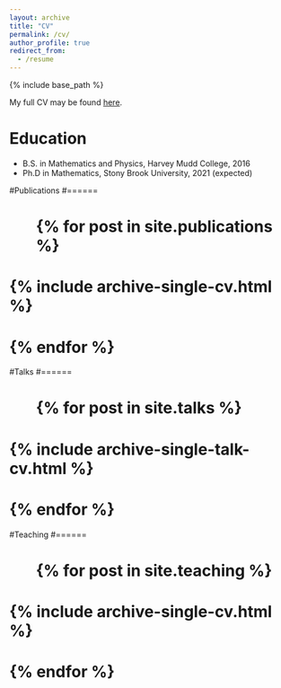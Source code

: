 ```yaml
---
layout: archive
title: "CV"
permalink: /cv/
author_profile: true
redirect_from:
  - /resume
---
```


{% include base_path %}

My full CV may be found [here](../CV/cv_7.pdf).

Education
======
* B.S. in Mathematics and Physics, Harvey Mudd College, 2016
* Ph.D in Mathematics, Stony Brook University, 2021 (expected)


#Publications
#======
#  <ul>{% for post in site.publications %}
#    {% include archive-single-cv.html %}
#  {% endfor %}</ul>
  
#Talks
#======
#  <ul>{% for post in site.talks %}
#    {% include archive-single-talk-cv.html %}
#  {% endfor %}</ul>
  
#Teaching
#======
#  <ul>{% for post in site.teaching %}
#   {% include archive-single-cv.html %}
#  {% endfor %}</ul>

